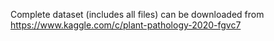 Complete dataset (includes all files) can be downloaded from https://www.kaggle.com/c/plant-pathology-2020-fgvc7
